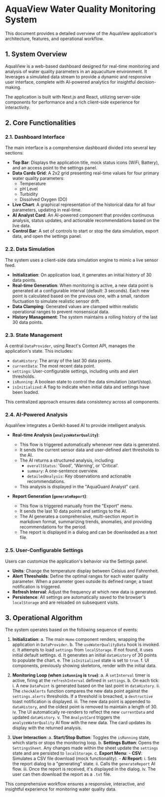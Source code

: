 # AquaView Water Quality Monitoring System

This document provides a detailed overview of the AquaView application's architecture, features, and operational workflow.

## 1. System Overview

AquaView is a web-based dashboard designed for real-time monitoring and analysis of water quality parameters in an aquaculture environment. It leverages a simulated data stream to provide a dynamic and responsive user interface, complete with AI-powered analytics for insightful decision-making.

The application is built with Next.js and React, utilizing server-side components for performance and a rich client-side experience for interactivity.

## 2. Core Functionalities

### 2.1. Dashboard Interface
The main interface is a comprehensive dashboard divided into several key sections:

-   **Top Bar**: Displays the application title, mock status icons (WiFi, Battery), and an access point to the settings panel.
-   **Data Cards Grid**: A 2x2 grid presenting real-time values for four primary water quality parameters:
    -   Temperature
    -   pH Level
    -   Turbidity
    -   Dissolved Oxygen (DO)
-   **Live Chart**: A graphical representation of the historical data for all four parameters, updating in real-time.
-   **AI Analyst Card**: An AI-powered component that provides continuous analysis, status updates, and actionable recommendations based on the live data.
-   **Control Bar**: A set of controls to start or stop the data simulation, export data, and open the settings panel.

### 2.2. Data Simulation
The system uses a client-side data simulation engine to mimic a live sensor feed.

-   **Initialization**: On application load, it generates an initial history of 30 data points.
-   **Real-time Generation**: When monitoring is active, a new data point is generated at a configurable interval (default: 3 seconds). Each new point is calculated based on the previous one, with a small, random fluctuation to simulate realistic sensor drift.
-   **Data Clamping**: Generated values are clamped within realistic operational ranges to prevent nonsensical data.
-   **History Management**: The system maintains a rolling history of the last 30 data points.

### 2.3. State Management
A central `DataProvider`, using React's Context API, manages the application's state. This includes:

-   `dataHistory`: The array of the last 30 data points.
-   `currentData`: The most recent data point.
-   `settings`: User-configurable settings, including units and alert thresholds.
-   `isRunning`: A boolean state to control the data simulation (start/stop).
-   `isInitialized`: A flag to indicate when initial data and settings have been loaded.

This centralized approach ensures data consistency across all components.

### 2.4. AI-Powered Analysis
AquaView integrates a Genkit-based AI to provide intelligent analysis.

-   **Real-time Analysis (`analyzeWaterQuality`)**:
    -   This flow is triggered automatically whenever new data is generated.
    -   It sends the current sensor data and user-defined alert thresholds to the AI.
    -   The AI returns a structured analysis, including:
        -   `overallStatus`: 'Good', 'Warning', or 'Critical'.
        -   `summary`: A one-sentence overview.
        -   `detailedAnalysis`: Key observations and actionable recommendations.
    -   This analysis is displayed in the "AquaGuard Analyst" card.

-   **Report Generation (`generateReport`)**:
    -   This flow is triggered manually from the "Export" menu.
    -   It sends the last 10 data points and settings to the AI.
    -   The AI generates a comprehensive, multi-section report in markdown format, summarizing trends, anomalies, and providing recommendations for the period.
    -   The report is displayed in a dialog and can be downloaded as a text file.

### 2.5. User-Configurable Settings
Users can customize the application's behavior via the Settings panel.

-   **Units**: Change the temperature display between Celsius and Fahrenheit.
-   **Alert Thresholds**: Define the optimal ranges for each water quality parameter. When a parameter goes outside its defined range, a toast notification is triggered.
-   **Refresh Interval**: Adjust the frequency at which new data is generated.
-   **Persistence**: All settings are automatically saved to the browser's `localStorage` and are reloaded on subsequent visits.

## 3. Operational Algorithm

The system operates based on the following sequence of events:

1.  **Initialization**:
    a. The main `Home` component renders, wrapping the application in `DataProvider`.
    b. The `useWaterQualityData` hook is invoked.
    c. It attempts to load `settings` from `localStorage`. If not found, it uses initial default settings.
    d. It generates an initial `dataHistory` of 30 points to populate the chart.
    e. The `isInitialized` state is set to `true`.
    f. UI components, previously showing skeletons, render with the initial data.

2.  **Monitoring Loop (when `isRunning` is `true`)**:
    a. A `setInterval` timer is active, firing at the `refreshInterval` defined in `settings`.
    b. On each tick:
        i. A new `DataPoint` is generated based on the last point in `dataHistory`.
        ii. The `checkAlerts` function compares the new data point against the `settings.alerts` thresholds. If a threshold is breached, a `destructive` toast notification is displayed.
        iii. The new data point is appended to `dataHistory`, and the oldest point is removed to maintain a length of 30.
        iv. The UI automatically re-renders to reflect the new `currentData` and updated `dataHistory`.
        v. The `AnalystCard` triggers the `analyzeWaterQuality` AI flow with the new data. The card updates its display with the returned analysis.

3.  **User Interaction**:
    a. **Start/Stop Button**: Toggles the `isRunning` state, which starts or stops the monitoring loop.
    b. **Settings Button**: Opens the `SettingsSheet`. Any changes made within the sheet update the `settings` state and are persisted to `localStorage`.
    c. **Export Menu**:
        - **CSV**: Simulates a CSV file download (mock functionality).
        - **AI Report**:
            i. Sets the report dialog to a "generating" state.
            ii. Calls the `generateReport` AI flow.
            iii. Once the report is received, it's displayed in the dialog.
            iv. The user can then download the report as a `.txt` file.

This comprehensive workflow ensures a responsive, interactive, and insightful experience for monitoring water quality data.
